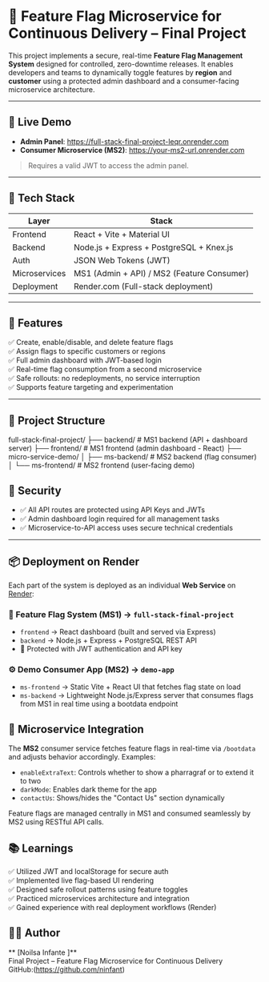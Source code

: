# 🏁 Feature Flag Microservice for Continuous Delivery – Final Project

This project implements a secure, real-time **Feature Flag Management System** designed for controlled, zero-downtime releases. It enables developers and teams to dynamically toggle features by **region** and **customer** using a protected admin dashboard and a consumer-facing microservice architecture.

---

## 🚀 Live Demo

- **Admin Panel**: https://full-stack-final-project-leqr.onrender.com
- **Consumer Microservice (MS2)**: https://your-ms2-url.onrender.com

> Requires a valid JWT to access the admin panel.

---

## 🧩 Tech Stack

| Layer         | Stack                                      |
| ------------- | ------------------------------------------ |
| Frontend      | React + Vite + Material UI                 |
| Backend       | Node.js + Express + PostgreSQL + Knex.js   |
| Auth          | JSON Web Tokens (JWT)                      |
| Microservices | MS1 (Admin + API) / MS2 (Feature Consumer) |
| Deployment    | Render.com (Full-stack deployment)         |

---

## 🎯 Features

✅ Create, enable/disable, and delete feature flags  
✅ Assign flags to specific customers or regions  
✅ Full admin dashboard with JWT-based login  
✅ Real-time flag consumption from a second microservice  
✅ Safe rollouts: no redeployments, no service interruption  
✅ Supports feature targeting and experimentation

---

## 🔧 Project Structure

full-stack-final-project/
├── backend/ # MS1 backend (API + dashboard server)
├── frontend/ # MS1 frontend (admin dashboard - React)
├── micro-service-demo/
│ ├── ms-backend/ # MS2 backend (flag consumer)
│ └── ms-frontend/ # MS2 frontend (user-facing demo)

## 🔐 Security

- ✅ All API routes are protected using API Keys and JWTs
- ✅ Admin dashboard login required for all management tasks
- ✅ Microservice-to-API access uses secure technical credentials

---

## 📦 Deployment on Render

Each part of the system is deployed as an individual **Web Service** on [Render](https://render.com):

### 🧠 Feature Flag System (MS1) → `full-stack-final-project`

- `frontend` → React dashboard (built and served via Express)
- `backend` → Node.js + Express + PostgreSQL REST API
- 🔐 Protected with JWT authentication and API key

### ⚙️ Demo Consumer App (MS2) → `demo-app`

- `ms-frontend` → Static Vite + React UI that fetches flag state on load
- `ms-backend` → Lightweight Node.js/Express server that consumes flags from MS1 in real time using a bootdata endpoint

## 🧪 Microservice Integration

The **MS2** consumer service fetches feature flags in real-time via `/bootdata` and adjusts behavior accordingly. Examples:

- `enableExtraText`: Controls whether to show a pharragraf or to extend it to two
- `darkMode`: Enables dark theme for the app
- `contactUs`: Shows/hides the "Contact Us" section dynamically

Feature flags are managed centrally in MS1 and consumed seamlessly by MS2 using RESTful API calls.

## 📚 Learnings

✅ Utilized JWT and localStorage for secure auth  
✅ Implemented live flag-based UI rendering  
✅ Designed safe rollout patterns using feature toggles  
✅ Practiced microservices architecture and integration  
✅ Gained experience with real deployment workflows (Render)

## 👩‍💻 Author

** [Noilsa Infante ]**  
Final Project – Feature Flag Microservice for Continuous Delivery  
GitHub:(https://github.com/ninfant)
